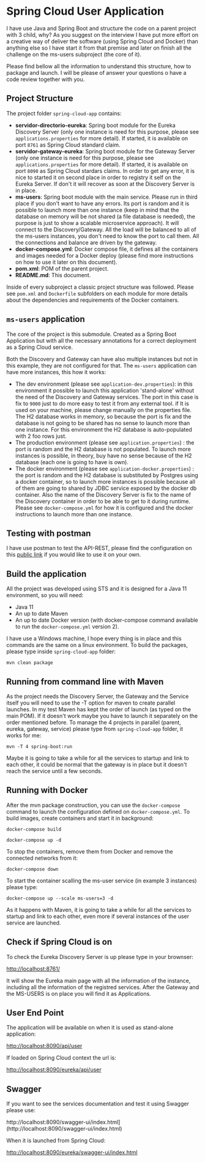 # Spring Cloud User Application

I have use Java and Spring Boot and structure the code on a parent project with 3 child, why? As you suggest on the interview I have put more effort on a creative way of deliver the software (using Spring Cloud and Docker) than anything else so I have start it from that premise and later on finish all the challenge on the ms-users subproject (the core of it).

Please find bellow all the information to understand this structure, how to package and launch. I will be please of answer your questions o have a code review together with you.

## Project Structure
The project folder `spring-cloud-app` contains:

* **servidor-directorio-eureka**: Spring boot module for the Eureka Discovery Server (only one instance is need for this purpose, please see `applications.properties` for more detail). If started, it is available on port `8761` as Spring Cloud standard claim.
* **servidor-gateway-eureka**: Spring boot module for the Gateway Server (only one instance is need for this purpose, please see `applications.properties` for more detail). If started, it is available on port `8090` as Spring Cloud stardars claims. In order to get any error, it is nice to started it on second place in order to registry it self on the Eureka Server. If don't it will recover as soon at the Discovery Server is in place.
* **ms-users**: Spring boot module with the main service. Please run in third place if you don't want to have any errors. Its port is random and it is possible to launch more than one instance (keep in mind that the database on memory will be not shared (a file database is needed), the purpose is just to show a scalable microservice approach). It will connect to the Discovery/Gateway. All the load will be balanced to all of the ms-users instances, you don't need to know the port to call them. All the connections and balance are driven by the gateway.
* **docker-compose.yml**: Docker compose file, it defines all the containers and images needed for a Docker deploy (please find more instructions on how to use it later on this document).
* **pom.xml**: POM of the parent project.
* **README.md**: This document.

Inside of every subproject a classic project structure was followed. Please see `pom.xml` and `Dockerfile` subfolders on each module for more details about the dependencies and requirements of the Docker containers.

## `ms-users` application
The core of the project is this submodule. Created as a Spring Boot Application but with all the necessary annotations for a correct deployment as a Spring Cloud service. 

Both the Discovery and Gateway can have also multiple instances but not in this example, they are not configured for that. The `ms-users` application can have more instances, this how it works:

* The dev environment (please see `application-dev.properties`): in this environment it possible to launch this application 'stand-alone' without the need of the Discovery and Gateway services. The port in this case is fix to `9000` just to do more easy to test it from any external tool. if It is used on your machine, please change manually on the properties file. The H2 database works in memory, so because the port is fix and the database is not going to be shared has no sense to launch more than one instance. For this environment the H2 database is auto-populated with 2 foo rows just.
* The production environment (please see `application.properties`) : the port is random and the H2 database is not populated. To launch more instances is possible, in theory, buy have no sense because of the H2 database (each one is going to have is own).
* The docker environment (please see `application-docker.properties`) : the port is random and the H2 database is substituted by Postgres using a docker container, so to launch more instances is possible because all of them are going to shared by JDBC service exposed by the docker db container. Also the name of the Discovery Server is fix to the name of the Discovery container in order to be able to get to it during runtime. Please see `docker-compose.yml` for how it is configured and the docker instructions to launch more than one instance.

## Testing with postman
I have use postman to test the API-REST, please find the configuration on this [public link](https://www.getpostman.com/collections/a265d0104e17ed573d10) if you would like to use it on your own.

## Build the application
 All the project was developed using STS and it is designed for a Java 11 environment, so you will need:

* Java 11
* An up to date Maven
* An up to date Docker version (with docker-compose command available to run the `docker-compose.yml` version 2).

I have use a Windows machine, I hope every thing is in place and this commands are the same on a linux environment. To build the packages, please type inside `spring-cloud-app` folder:

`mvn clean package`

## Running from command line with Maven 

As the project needs the Discovery Server, the Gateway and the Service itself you will need to use the -T option for maven to create parallel launches. In my test Maven has kept the order of launch (as typed on the main POM). If it doesn't work maybe you have to launch it separately on the order mentioned before. To manage the 4 projects in parallel (parent, eureka, gateway, service) please type from `spring-cloud-app` folder, it works for me:

`mvn -T 4 spring-boot:run`

Maybe it is going to take a while for all the services to startup and link to each other, it could be normal that the gateway is in place but it doesn't reach the service until a few seconds.

## Running with Docker

After the mvn package construction, you can use the `docker-compose` command to launch the configuration defined on `docker-compose.yml`. To build images, create containers and start it in background:

`docker-compose build`

`docker-compose up -d`

To stop the containers, remove them from Docker and remove the connected networks from it:

`docker-compose down`

To start the container scalling the ms-user service (in example 3 instances) please type:

`docker-compose up --scale ms-users=3 -d`

As it happens with Maven, it is going to take a while for all the services to startup and link to each other, even more if several instances of the user service are launched.

## Check if Spring Cloud is on
To check the Eureka Discovery Server is up please type in your brownser:

[http://localhost:8761/](http://localhost:8761/)

It will show the Eureka main page with all the information of the instance, including all the information of the registred services. After the Gateway and the MS-USERS is on place you will find it as Applications.

## User End Point
The application will be available on when it is used as stand-alone application:

[http://localhost:8090/api/user](http://localhost:8090/api/user)

If loaded on Spring Cloud context the url is:

[http://localhost:8090/eureka/api/user](http://localhost:8090/eureka/api/user)

## Swagger
If you want to see the services documentation and test it using Swagger please use:

http://localhost:8090/swagger-ui/index.html](http://localhost:8090/swagger-ui/index.html)

When it is launched from Spring Cloud:

[http://localhost:8090/eureka/swagger-ui/index.html](http://localhost:8090/eureka/swagger-ui/index.html)
